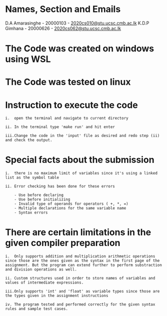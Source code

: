 # Names, Section and Emails
D.A Amarasinghe - 20000103 - 2020cs010@stu.ucsc.cmb.ac.lk
K.D.P Gimhana   - 20000626 - 2020cs062@stu.ucsc.cmb.ac.lk

# The Code was created on windows using WSL
# The Code was tested on linux

# Instruction to execute the code
    i.  open the terminal and navigate to current directory

    ii. In the terminal type 'make run' and hit enter

    iii.Change the code in the 'input' file as desired and redo step (ii) and check the output.

# Special facts about the submission

    i.  there is no maximum limit of variables since it's using a linked list as the symbol table

    ii. Error checking has been done for these errors

        - Use before declaring
        - Use before initializing
        - Invalid type of operands for operators ( +, *, =)
        - Multiple declarations for the same variable name
        - Syntax errors

# There are certain limitations in the given compiler preparation

    i.  Only supports addition and multiplication arithmetic operations since those are the ones given as the syntax in the first page of the assignment. But the program can extend further to perform substraction and division operations as well.

    ii. Custom structures used in order to store names of variables and values of intermediate expressions.

    iii.Only supports 'int' and 'float' as variable types since those are the types given in the assignment instructions
    
    iv. The program tested and performed correctly for the given syntax rules and sample test cases.